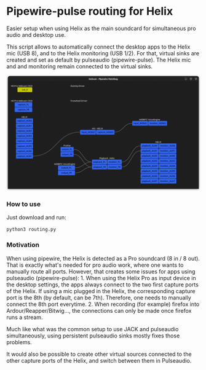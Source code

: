 # Pipewire-pulse routing for Helix

Easier setup when using Helix as the main soundcard for simultaneous pro audio 
and desktop use.

This script allows to automatically connect the desktop apps to the Helix mic
(USB 8), and to the Helix monitoring (USB 1/2). For that, virtual sinks are 
created and set as default by pulseaudio (pipewire-pulse). The Helix mic and 
and monitoring remain connected to the virtual sinks.

![plot](routing.png)

### How to use
Just download and run:
```
python3 routing.py
```

### Motivation
When using pipewire, the Helix is detected as a Pro soundcard (8 in / 8 out). 
That is exactly what's needed for pro audio work, where one wants to manually 
route all ports. However, that creates some issues for apps using pulseaudio
(pipewire-pulse):
    1. When using the Helix Pro as input device in the desktop settings, 
    the apps always connect to the two first capture ports of the Helix. 
    If using a mic plugged in the Helix, the corresponding capture port is the 
    8th (by default, can be 7th). Therefore, one needs to manually connect the 
    8th port everytime.
    2. When recording (for example) firefox into Ardour/Reapper/Bitwig..., the 
    connections can only be made once firefox runs a stream.

Much like what was the common setup to use JACK and pulseaudio simultaneously, 
using persistent pulseaudio sinks mostly fixes those problems.

It would also be possible to create other virtual sources connected to the other 
capture ports of the Helix, and switch between them in Pulseaudio. 

